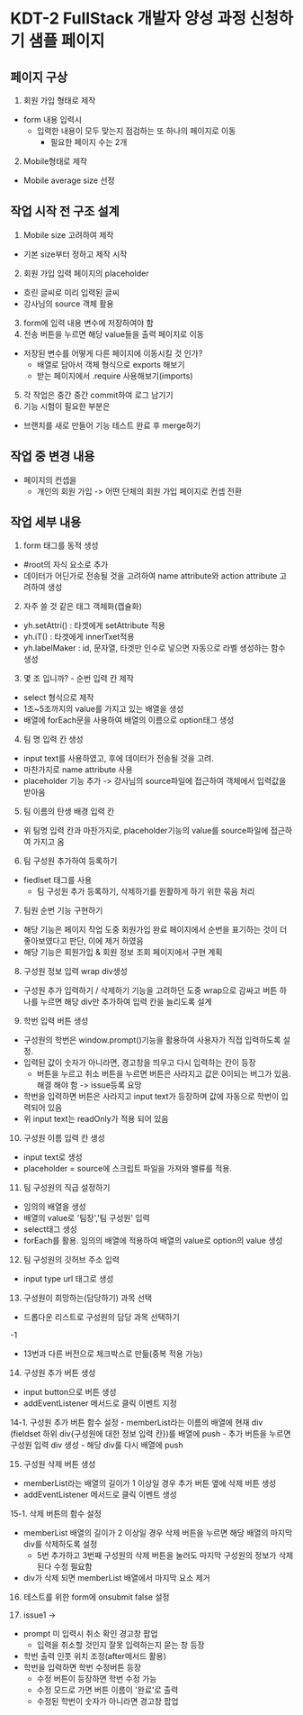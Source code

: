 # KDT-2 FullStack 개발자 양성 과정 신청하기 샘플 페이지

## 페이지 구상
1. 회원 가입 형태로 제작
- form 내용 입력시
  - 입력한 내용이 모두 맞는지 점검하는 또 하나의 페이지로 이동
    - 필요한 페이지 수는 2개
2. Mobile형태로 제작
  - Mobile average size 선정

## 작업 시작 전 구조 설계
1. Mobile size 고려하여 제작
- 기본 size부터 정하고 제작 시작
2. 회원 가입 입력 페이지의 placeholder
- 흐린 글씨로 미리 입력된 글씨
- 강사님의 source 객체 활용
3. form에 입력 내용 변수에 저장하여야 함
4. 전송 버튼을 누르면 해당 value들을 출력 페이지로 이동
- 저장된 변수를 어떻게 다른 페이지에 이동시킬 것 인가?
  - 배열로 담아서 객체 형식으로 exports 해보기
  - 받는 페이지에서 .require 사용해보기(imports)
5. 각 작업은 중간 중간 commit하여 로그 남기기
6. 기능 시험이 필요한 부분은
- 브랜치를 새로 만들어 기능 테스트 완료 후 merge하기

## 작업 중 변경 내용
- 페이지의 컨셉을
  - 개인의 회원 가입 -> 어떤 단체의 회원 가입 페이지로 컨셉 전환

## 작업 세부 내용
1. form 태그를 동적 생성
  - #root의 자식 요소로 추가
  - 데이터가 어딘가로 전송될 것을 고려하여 name attribute와 action attribute 고려하여 생성

2. 자주 쓸 것 같은 태그 객체화(캡슐화)
  - yh.setAttri() : 타겟에게 setAttribute 적용
  - yh.iT() : 타겟에게 innerTxet적용
  - yh.labelMaker : id, 문자열, 타겟만 인수로 넣으면 자동으로 라벨 생성하는 함수 생성

3. 몇 조 입니까? - 순번 입력 칸 제작
  - select 형식으로 제작
  - 1조~5조까지의 value를 가지고 있는 배열을 생성
  - 배열에 forEach문을 사용하여 배열의 이름으로 option태그 생성

4. 팀 명 입력 칸 생성
  - input text를 사용하였고, 후에 데이터가 전송될 것을 고려.
  - 마찬가지로 name attribute 사용
  - placeholder 기능 추가 -> 강사님의 source파일에 접근하여 객체에서 입력값을 받아옴

5. 팀 이름의 탄생 배경 입력 칸
  - 위 팀명 입력 칸과 마찬가지로, placeholder기능의 value를 source파일에 접근하여 가지고 옴

6. 팀 구성원 추가하여 등록하기
  - fiedlset 태그를 사용
    - 팀 구성원 추가 등록하기, 삭제하기를 원활하게 하기 위한 묶음 처리

7. 팀원 순번 기능 구현하기
  - 해당 기능은 페이지 작업 도중 회원가입 완료 페이지에서 순번을 표기하는 것이 더 좋아보였다고 판단, 이에 제거 하였음
  - 해당 기능은 회원가입 & 회원 정보 조회 페이지에서 구현 계획

8. 구성원 정보 입력 wrap div생성
  - 구성원 추가 입력하기 / 삭제하기 기능을 고려하던 도중
    wrap으로 감싸고 버튼 하나를 누르면 해당 div만 추가하여 입력 칸을 늘리도록 설계

9. 학번 입력 버튼 생성
  - 구성원의 학번은 window.prompt()기능을 활용하여 사용자가 직접 입력하도록 설정.
  - 입력된 값이 숫자가 아니라면, 경고창을 띄우고 다시 입력하는 칸이 등장
    - 버튼을 누르고 취소 버튼을 누르면 버튼은 사라지고 값은 0이되는 버그가 있음. 해결 해야 함
      -> issue등록 요망
  - 학번을 입력하면 버튼은 사라지고 input text가 등장하며 값에 자동으로 학번이 입력되어 있음
  - 위 input text는 readOnly가 적용 되어 있음

10. 구성원 이름 입력 칸 생성
  - input text로 생성
  - placeholder = source에 스크립트 파일을 가져와 밸류를 적용.

11. 팀 구성원의 직급 설정하기
  - 임의의 배열을 생성
  - 배열의 value로 '팀장','팀 구성원' 입력
  - select태그 생성
  - forEach를 활용. 임의의 배열에 적용하여 배열의 value로 option의 value 생성

12. 팀 구성원의 깃허브 주소 입력
  - input type url 태그로 생성

13. 구성원이 희망하는(담당하기) 과목 선택
  - 드롭다운 리스트로 구성원의 담당 과목 선택하기

   -1
  - 13번과 다른 버전으로 체크박스로 만듦(중복 적용 가능)

14. 구성원 추가 버튼 생성
  - input button으로 버튼 생성
  - addEventListener 메서드로 클릭 이벤트 지정

  14-1. 구성원 추가 버튼 함수 설정
    - memberList라는 이름의 배열에 현재 div (fieldset 하위 div{구성원에 대한 정보 입력 칸})를 배열에 push
    - 추가 버튼을 누르면 구성원 입력 div 생성
    - 해당 div를 다시 배열에 push

15. 구성원 삭제 버튼 생성
  - memberList라는 배열의 길이가 1 이상일 경우 추가 버튼 옆에 삭제 버튼 생성
  - addEventListener 메서드로 클릭 이벤트 생성

  15-1. 삭제 버튼의 함수 설정
  - memberList 배열의 길이가 2 이상일 경우 삭제 버튼을 누르면 해당 배열의 마지막 div를 삭제하도록 설정
    - 5번 추가하고 3번째 구성원의 삭제 버튼을 눌러도 마지막 구성원의 정보가 삭제된다 수정 필요함
  - div가 삭제 되면 memberList 배열에서 마지막 요소 제거

16. 테스트를 위한 form에 onsubmit false 설정

17. issue1 ->
  - prompt 미 입력시 취소 확인 경고창 팝업
    - 입력을 취소할 것인지 잘못 입력하는지 묻는 창 등장
  - 학번 출력 인풋 위치 조정(after메서드 활용)
  - 학번을 입력하면 학번 수정버튼 등장
    - 수정 버튼이 등장하면 학번 수정 가능
    - 수정 모드로 가면 버튼 이름이 '완료'로 출력
    - 수정된 학번이 숫자가 아니라면 경고창 팝업